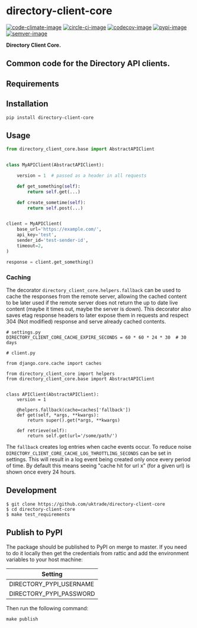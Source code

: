 # directory-client-core

[![code-climate-image]][code-climate]
[![circle-ci-image]][circle-ci]
[![codecov-image]][codecov]
[![pypi-image]][pypi]
[![semver-image]][semver]

**Directory Client Core.**

Common code for the Directory API clients.
---

## Requirements

## Installation

```shell
pip install directory-client-core
```

## Usage

```python
from directory_client_core.base import AbstractAPIClient


class MyAPIClient(AbstractAPIClient):

    version = 1  # passed as a header in all requests

    def get_something(self):
        return self.get(...)

    def create_sometime(self):
        return self.post(...)


client = MyAPIClient(
    base_url='https://example.com/',
    api_key='test',
    sender_id='test-sender-id',
    timeout=2,
)

response = client.get_something()
```

### Caching

The decorator `directory_client_core.helpers.fallback` can be used to cache the responses from the remote server, allowing the cached content to be later used if the remote server does not return the up to date live content (maybe it times out, maybe the server is down). This decorator also saves etag response headers to later expose them in requests and respect 304 (Not modified) response and serve already cached contents.

```
# settings.py
DIRECTORY_CLIENT_CORE_CACHE_EXPIRE_SECONDS = 60 * 60 * 24 * 30  # 30 days

# client.py

from django.core.cache import caches

from directory_client_core import helpers
from directory_client_core.base import AbstractAPIClient


class APIClient(AbstractAPIClient):
    version = 1

    @helpers.fallback(cache=caches['fallback'])
    def get(self, *args, **kwargs):
        return super().get(*args, **kwargs)

    def retrieve(self):
        return self.get(url='/some/path/')
```

The `fallback` creates log entries when cache events occur. To reduce noise `DIRECTORY_CLIENT_CORE_CACHE_LOG_THROTTLING_SECONDS` can be set in settings. This will result in a log event being created only once every period of time. By default this means seeing "cache hit for url x" (for a given url) is shown once every 24 hours.

## Development

    $ git clone https://github.com/uktrade/directory-client-core
    $ cd directory-client-core
    $ make test_requirements

## Publish to PyPI

The package should be published to PyPI on merge to master. If you need to do it locally then get the credentials from rattic and add the environment variables to your host machine:

| Setting                     |
| --------------------------- |
| DIRECTORY_PYPI_USERNAME     |
| DIRECTORY_PYPI_PASSWORD     |


Then run the following command:

    make publish


[code-climate-image]: https://codeclimate.com/github/uktrade/directory-client-core/badges/issue_count.svg
[code-climate]: https://codeclimate.com/github/uktrade/directory-client-core

[circle-ci-image]: https://circleci.com/gh/uktrade/directory-client-core/tree/master.svg?style=svg
[circle-ci]: https://circleci.com/gh/uktrade/directory-client-core/tree/master

[codecov-image]: https://codecov.io/gh/uktrade/directory-client-core/branch/master/graph/badge.svg
[codecov]: https://codecov.io/gh/uktrade/directory-client-core

[pypi-image]: https://badge.fury.io/py/directory-client-core.svg
[pypi]: https://badge.fury.io/py/directory-client-core

[semver-image]: https://img.shields.io/badge/Versioning%20strategy-SemVer-5FBB1C.svg
[semver]: https://semver.org
